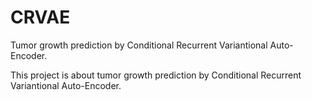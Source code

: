 # CRVAE
Tumor growth prediction by Conditional Recurrent Variantional Auto-Encoder.  

This project is about tumor growth prediction by Conditional Recurrent Variantional Auto-Encoder.
